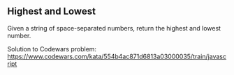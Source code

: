 ## Highest and Lowest
Given a string of space-separated numbers, return the highest and lowest number.

Solution to Codewars problem: https://www.codewars.com/kata/554b4ac871d6813a03000035/train/javascript
